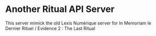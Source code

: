 # Another Ritual API Server
This server mimick the old Lexis Numérique server for In Memoriam le Dernier Rituel / Evidence 2 : The Last Ritual
